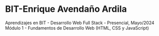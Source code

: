 # BIT-Enrique Avendaño Ardila
Aprendizajes en BIT - Desarrollo Web Full Stack - Presencial, Mayo/2024 
Módulo 1 - Fundamentos de Desarrollo Web (HTML, CSS y JavaScript)
